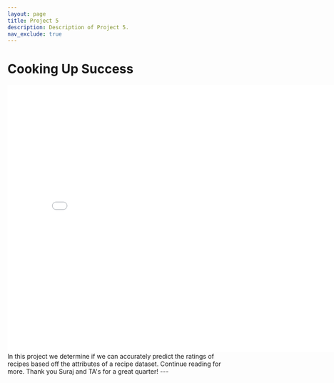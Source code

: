 ```yaml
---
layout: page
title: Project 5
description: Description of Project 5.
nav_exclude: true
---
```

# Cooking Up Success
<iframe src="assets/file-name.html" width=800 height=600 frameBorder=0></iframe>
In this project we determine if we can accurately predict the ratings of recipes based off the attributes of a recipe dataset. Continue reading for more. Thank you Suraj and TA's for a great quarter!
---
